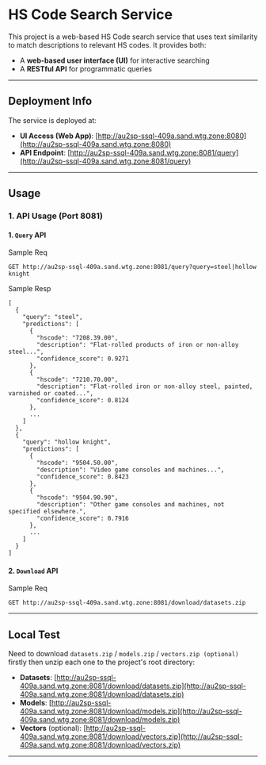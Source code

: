 <!--
 * @Author: Puffrora
 * @Date: 2025-09-22 15:48:12
 * @LastEditors: Puffrora
 * @LastEditTime: 2025-09-23 15:14:24
-->
# HS Code Search Service

This project is a web-based HS Code search service that uses text similarity to match descriptions to relevant HS codes. It provides both:

- A **web-based user interface (UI)** for interactive searching
- A **RESTful API** for programmatic queries

---

## Deployment Info

The service is deployed at:

- **UI Access (Web App)**: [http://au2sp-ssql-409a.sand.wtg.zone:8080](http://au2sp-ssql-409a.sand.wtg.zone:8080)  
- **API Endpoint**: [http://au2sp-ssql-409a.sand.wtg.zone:8081/query](http://au2sp-ssql-409a.sand.wtg.zone:8081/query)

---

## Usage

### 1. API Usage (Port 8081)

#### 1. `Query` API
Sample Req
```
GET http://au2sp-ssql-409a.sand.wtg.zone:8081/query?query=steel|hollow knight
```

Sample Resp
```
[
  {
    "query": "steel",
    "predictions": [
      {
        "hscode": "7208.39.00",
        "description": "Flat-rolled products of iron or non-alloy steel...",
        "confidence_score": 0.9271
      },
      {
        "hscode": "7210.70.00",
        "description": "Flat-rolled iron or non-alloy steel, painted, varnished or coated...",
        "confidence_score": 0.8124
      },
      ...
    ]
  },
  {
    "query": "hollow knight",
    "predictions": [
      {
        "hscode": "9504.50.00",
        "description": "Video game consoles and machines...",
        "confidence_score": 0.8423
      },
      {
        "hscode": "9504.90.90",
        "description": "Other game consoles and machines, not specified elsewhere.",
        "confidence_score": 0.7916
      },
      ...
    ]
  }
]
```

#### 2. `Download` API

Sample Req
```
GET http://au2sp-ssql-409a.sand.wtg.zone:8081/download/datasets.zip
```

---

## Local Test

Need to download `datasets.zip` / `models.zip` / `vectors.zip (optional)` firstly then unzip each one to the project's root directory:

- **Datasets**: [http://au2sp-ssql-409a.sand.wtg.zone:8081/download/datasets.zip](http://au2sp-ssql-409a.sand.wtg.zone:8081/download/datasets.zip)  
- **Models**: [http://au2sp-ssql-409a.sand.wtg.zone:8081/download/models.zip](http://au2sp-ssql-409a.sand.wtg.zone:8081/download/models.zip)  
- **Vectors** (optional): [http://au2sp-ssql-409a.sand.wtg.zone:8081/download/vectors.zip](http://au2sp-ssql-409a.sand.wtg.zone:8081/download/vectors.zip)

---


